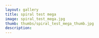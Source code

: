 ```yaml
---
layout: gallery
title: spiral test mega
image: spiral_test_mega.jpg
thumb: thumbs/spiral_test_mega_thumb.jpg
description:
---
```

    